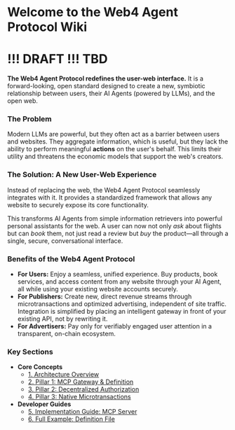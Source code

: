 # Welcome to the Web4 Agent Protocol Wiki

# !!! DRAFT !!! TBD

**The Web4 Agent Protocol redefines the user-web interface.** It is a forward-looking, open standard designed to create a new, symbiotic relationship between users, their AI Agents (powered by LLMs), and the open web.

### The Problem
Modern LLMs are powerful, but they often act as a barrier between users and websites. They aggregate information, which is useful, but they lack the ability to perform meaningful **actions** on the user's behalf. This limits their utility and threatens the economic models that support the web's creators.

### The Solution: A New User-Web Experience
Instead of replacing the web, the Web4 Agent Protocol seamlessly integrates with it. It provides a standardized framework that allows any website to securely expose its core functionality.

This transforms AI Agents from simple information retrievers into powerful personal assistants for the web. A user can now not only *ask* about flights but can *book* them, not just read a review but *buy* the product—all through a single, secure, conversational interface.

### Benefits of the Web4 Agent Protocol

*   **For Users:** Enjoy a seamless, unified experience. Buy products, book services, and access content from any website through your AI Agent, all while using your existing website accounts securely.
*   **For Publishers:** Create new, direct revenue streams through microtransactions and optimized advertising, independent of site traffic. Integration is simplified by placing an intelligent gateway in front of your existing API, not by rewriting it.
*   **For Advertisers:** Pay only for verifiably engaged user attention in a transparent, on-chain ecosystem.

### Key Sections

*   **Core Concepts**
    *   [1. Architecture Overview](docs/Architecture_Overview.md)
    *   [2. Pillar 1: MCP Gateway & Definition](docs/Pillar_1_MCP_Gateway_and_Definition.md)
    *   [3. Pillar 2: Decentralized Authorization](docs/Pillar_2_Decentralized_Authorization.md)
    *   [4. Pillar 3: Native Microtransactions](docs/Pillar_3_Native_Microtransactions.md)
*   **Developer Guides**
    *   [5. Implementation Guide: MCP Server](docs/Implementation_Guide_MCP_Server.md)
    *   [6. Full Example: Definition File](docs/Full_Example_Definition_File.md)